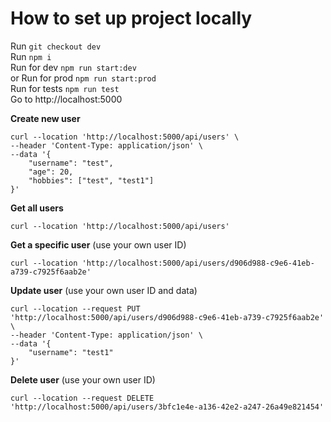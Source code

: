 <h1>How to set up project locally </h1>

Run ``git checkout dev``   
Run ``npm i``   
Run for dev ``npm run start:dev``    
or Run for prod ``npm run start:prod``   
Run for tests ``npm run test``   
Go to http://localhost:5000   

**Create new user**

```
curl --location 'http://localhost:5000/api/users' \
--header 'Content-Type: application/json' \
--data '{
    "username": "test",
    "age": 20,
    "hobbies": ["test", "test1"]
}'
```

**Get all users**

```
curl --location 'http://localhost:5000/api/users'
```

**Get a specific user** (use your own user ID)
```
curl --location 'http://localhost:5000/api/users/d906d988-c9e6-41eb-a739-c7925f6aab2e'
```

**Update user** (use your own user ID and data)

```
curl --location --request PUT 'http://localhost:5000/api/users/d906d988-c9e6-41eb-a739-c7925f6aab2e' \
--header 'Content-Type: application/json' \
--data '{
    "username": "test1"
}'
```
**Delete user** (use your own user ID)
```
curl --location --request DELETE 'http://localhost:5000/api/users/3bfc1e4e-a136-42e2-a247-26a49e821454'
```